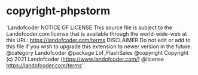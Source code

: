 # copyright-phpstorm

'Landofcoder
NOTICE OF LICENSE
This source file is subject to the Landofcoder.com license that is
available through the world-wide-web at this URL:
https://landofcoder.com/terms
DISCLAIMER
Do not edit or add to this file if you wish to upgrade this extension to newer
version in the future.
@category   Landofcoder
@package    Lof_FlashSales
@copyright  Copyright (c) 2021 Landofcoder (https://www.landofcoder.com/)
@license    https://landofcoder.com/terms'
